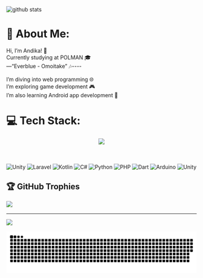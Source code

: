 <picture decoding="async" loading="lazy">
  <source media="(prefers-color-scheme: light)" srcset="https://raw.githubusercontent.com/Arthuriant/Arthuriant/output2/github-stats.png">
  <source media="(prefers-color-scheme: dark)" srcset="https://raw.githubusercontent.com/Arthuriant/Arthuriant/output2/github-stats-dark.png">
  <img alt="github stats" src="https://pixel-profile.vercel.app/api/github-stats?username=Arthuriant&screen_effect=false&theme=fuji&hide=avatar&dithering=true">
</picture>

# 💫 About Me:
Hi, I’m Andika! 👋<br>Currently studying at POLMAN 🎓<br>—“Everblue - Omoitake” 🎶----<br><br>I’m diving into web programming 🌐<br>I’m exploring game development 🎮<br>I’m also learning Android app development 📱<br>


# 💻 Tech Stack:
<p align="center">
  <img src="https://quotes-github-readme.vercel.app/api?type=horizontal&theme=radical">
</p>

<br> <br>
![Unity](https://img.shields.io/badge/unity-%23000000.svg?style=for-the-badge&logo=unity&logoColor=white) ![Laravel](https://img.shields.io/badge/laravel-%23FF2D20.svg?style=for-the-badge&logo=laravel&logoColor=white) ![Kotlin](https://img.shields.io/badge/kotlin-%237F52FF.svg?style=for-the-badge&logo=kotlin&logoColor=white) ![C#](https://img.shields.io/badge/c%23-%23239120.svg?style=for-the-badge&logo=csharp&logoColor=white) ![Python](https://img.shields.io/badge/python-3670A0?style=for-the-badge&logo=python&logoColor=ffdd54) ![PHP](https://img.shields.io/badge/php-%23777BB4.svg?style=for-the-badge&logo=php&logoColor=white) ![Dart](https://img.shields.io/badge/dart-%230175C2.svg?style=for-the-badge&logo=dart&logoColor=white) ![Arduino](https://img.shields.io/badge/-Arduino-00979D?style=for-the-badge&logo=Arduino&logoColor=white) ![Unity](https://img.shields.io/badge/unity-%23000000.svg?style=for-the-badge&logo=unity&logoColor=white)


## 🏆 GitHub Trophies
![](https://github-profile-trophy.vercel.app/?username=Arthuriant&theme=radical&no-frame=false&no-bg=true&margin-w=4)






---
[![](https://visitcount.itsvg.in/api?id=Arthuriant&icon=0&color=0)](https://visitcount.itsvg.in)

<!-- Proudly created with GPRM ( https://gprm.itsvg.in ) -->
<picture>
  <source media="(prefers-color-scheme: dark)" srcset="https://raw.githubusercontent.com/Arthuriant/Arthuriant/output/github-snake-dark.svg" />
  <source media="(prefers-color-scheme: light)" srcset="https://raw.githubusercontent.com/Arthuriant/Arthuriant/output/github-snake.svg" />
  <img alt="github-snake" src="https://raw.githubusercontent.com/Arthuriant/Arthuriant/output/github-snake.svg" />
</picture>
